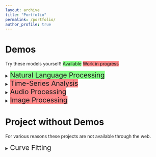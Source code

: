 ```yaml
---
layout: archive
title: "Portfolio"
permalink: /portfolio/
author_profile: true
---
```


# Demos
Try these models yourself! <span style="background-color:#88FF88">Available</span> 
<span style="background-color:#FF8888">Work in progress</span>
<details>
<summary><span style="font-size:16.0pt;background-color:#88FF88">Natural Language Processing</span></summary>

<h3>Movie Review Sentiment <a href="http://ec2-18-216-26-152.us-east-2.compute.amazonaws.com">▶️</a></h3> 

<a href="http://ec2-18-216-26-152.us-east-2.compute.amazonaws.com"><img src="https://mattingliswhalen.github.io/images/prestige.png"></a>

<br>

A small project for me to learn how to deploy models to a server. 
Here a simple bag-of-words model to predict the sentiment of a provided movie review. 

<a href="http://ec2-18-216-26-152.us-east-2.compute.amazonaws.com">
Try it out yourself</a>
or read more about the model at the
<a href="https://github.com/MattInglisWhalen/MovieReviewSentiments">
GitHub repository</a>!

</details>

<details>
<summary><span style="font-size:16.0pt;background-color:#FF8888">Time-Series Analysis</span></summary>

</details>

<details>
<summary><span style="font-size:16.0pt;background-color:#FF8888">Audio Processing</span></summary>

</details>

<details>
<summary><span style="font-size:16.0pt;background-color:#FF8888">Image Processing</span></summary>

</details>


# Project without Demos

For various reasons these projects are not available through the web. 

<details>
<summary><span style="font-size:16.0pt;">Curve Fitting</span></summary>

<h3>MIW's AutoFit</h3>

This project was originally meant to be marketed online to researchers and professionals 
who need a quick way to determine the best functional model to fit their 1D data. 
This multiplatform GUI is compatible with Windows, MacOSX, and Ubuntu.
</details>

